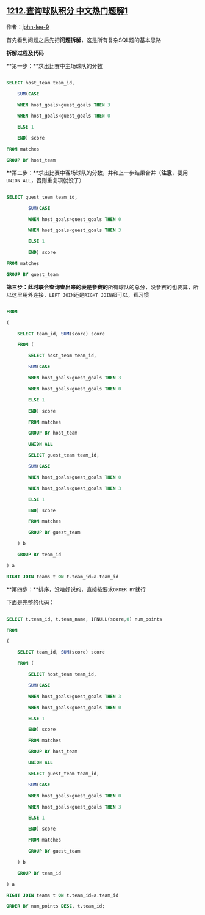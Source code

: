 ## [1212.查询球队积分 中文热门题解1](https://leetcode.cn/problems/team-scores-in-football-tournament/solutions/100000/si-lu-qing-xi-union-all-join-zi-cha-xun-by-john-le)

作者：[john-lee-9](https://leetcode.cn/u/john-lee-9)

首先看到问题之后先把**问题拆解**，这是所有复杂SQL题的基本思路
**拆解过程及代码**
**第一步：**求出比赛中主场球队的分数
```sql
SELECT host_team team_id, 
    SUM(CASE
    WHEN host_goals>guest_goals THEN 3
    WHEN host_goals<guest_goals THEN 0
    ELSE 1
    END) score
FROM matches
GROUP BY host_team
```
**第二步：**求出比赛中客场球队的分数，并和上一步结果合并（**注意**，要用`UNION ALL`，否则重复项就没了）
```sql
SELECT guest_team team_id, 
        SUM(CASE
        WHEN host_goals>guest_goals THEN 0
        WHEN host_goals<guest_goals THEN 3
        ELSE 1
        END) score
FROM matches
GROUP BY guest_team
```
**第三步：**此时联合查询查出来的表是**参赛的**所有球队的总分，没参赛的也要算，所以这里用外连接，`LEFT JOIN`还是`RIGHT JOIN`都可以，看习惯
```sql
FROM
(
    SELECT team_id, SUM(score) score
    FROM (
        SELECT host_team team_id, 
        SUM(CASE
        WHEN host_goals>guest_goals THEN 3
        WHEN host_goals<guest_goals THEN 0
        ELSE 1
        END) score
        FROM matches
        GROUP BY host_team
        UNION ALL
        SELECT guest_team team_id, 
        SUM(CASE
        WHEN host_goals>guest_goals THEN 0
        WHEN host_goals<guest_goals THEN 3
        ELSE 1
        END) score
        FROM matches
        GROUP BY guest_team
    ) b
    GROUP BY team_id
) a
RIGHT JOIN teams t ON t.team_id=a.team_id
```
**第四步：**排序，没啥好说的，直接按要求`ORDER BY`就行

下面是完整的代码：

```sql
SELECT t.team_id, t.team_name, IFNULL(score,0) num_points
FROM
(
    SELECT team_id, SUM(score) score
    FROM (
        SELECT host_team team_id, 
        SUM(CASE
        WHEN host_goals>guest_goals THEN 3
        WHEN host_goals<guest_goals THEN 0
        ELSE 1
        END) score
        FROM matches
        GROUP BY host_team
        UNION ALL
        SELECT guest_team team_id, 
        SUM(CASE
        WHEN host_goals>guest_goals THEN 0
        WHEN host_goals<guest_goals THEN 3
        ELSE 1
        END) score
        FROM matches
        GROUP BY guest_team
    ) b
    GROUP BY team_id
) a
RIGHT JOIN teams t ON t.team_id=a.team_id
ORDER BY num_points DESC, t.team_id;
```

